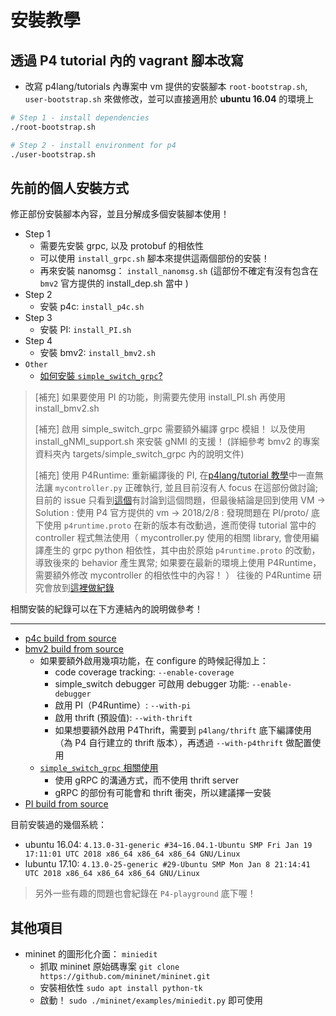 # 安裝教學

## 透過 P4 tutorial 內的 vagrant 腳本改寫

* 改寫 p4lang/tutorials 內專案中 vm 提供的安裝腳本 `root-bootstrap.sh`, `user-bootstrap.sh` 來做修改，並可以直接適用於 **ubuntu 16.04** 的環境上

```bash
# Step 1 - install dependencies
./root-bootstrap.sh

# Step 2 - install environment for p4
./user-bootstrap.sh
```

## 先前的個人安裝方式

修正部份安裝腳本內容，並且分解成多個安裝腳本使用！
* Step 1
    * 需要先安裝 grpc, 以及 protobuf 的相依性
    * 可以使用 `install_grpc.sh` 腳本來提供這兩個部份的安裝！
    * 再來安裝 nanomsg： `install_nanomsg.sh` (這部份不確定有沒有包含在 `bmv2` 官方提供的 install_dep.sh 當中 )
* Step 2
    * 安裝 p4c: `install_p4c.sh`
* Step 3
    * 安裝 PI: `install_PI.sh`
* Step 4
    * 安裝 bmv2: `install_bmv2.sh`
* `Other`
    * [如何安裝 `simple_switch_grpc`?](install_simple_switch_grpc.md)

> [補充] 如果要使用 PI 的功能，則需要先使用 install_PI.sh 再使用 install_bmv2.sh
> 
> [補充] 啟用 simple_switch_grpc 需要額外編譯 grpc 模組！ 以及使用 install_gNMI_support.sh 來安裝 gNMI 的支援！ (詳細參考 bmv2 的專案資料夾內 targets/simple_switch_grpc 內的說明文件)
>
> [補充] 使用 P4Runtime: 重新編譯後的 PI, 在[p4lang/tutorial 教學](https://github.com/p4lang/tutorials/tree/master/P4D2_2017_Fall/exercises/p4runtime)中一直無法讓 `mycontroller.py` 正確執行, 並且目前沒有人 focus 在這部份做討論; 目前的 issue 只看到[這個](https://github.com/p4lang/tutorials/issues/109)有討論到這個問題，但最後結論是回到使用 VM
> -> Solution : 使用 P4 官方提供的 vm
> -> 2018/2/8 : 發現問題在 PI/proto/ 底下使用 `p4runtime.proto` 在新的版本有改動過，進而使得 tutorial 當中的 controller 程式無法使用（ mycontroller.py 使用的相關 library, 會使用編譯產生的 grpc python 相依性，其中由於原始 `p4runtime.proto` 的改動，導致後來的 behavior 產生異常; 如果要在最新的環境上使用 P4Runtime，需要額外修改 mycontroller 的相依性中的內容！ ） 往後的 P4Runtime 研究會放到[這裡做紀錄](solve_p4runtime_usage_record.md)

相關安裝的紀錄可以在下方連結內的說明做參考！

---

* [p4c build from source](https://paper.dropbox.com/doc/p4c-Build-from-source-3EVmYVpUepVjM9ts93ZYp)
* [bmv2 build from source](https://paper.dropbox.com/doc/bmv2-build-from-source-cIjFvhmRliz7XLjn87ogR)
    * 如果要額外啟用幾項功能，在 configure 的時候記得加上：
        * code coverage tracking: `--enable-coverage`
        * simple_switch debugger 可啟用 debugger 功能: `--enable-debugger`
        * 啟用 PI（P4Runtime）: `--with-pi`
        * 啟用 thrift (預設值): `--with-thrift`
        * 如果想要額外啟用 P4Thrift，需要到 `p4lang/thrift` 底下編譯使用（為 P4 自行建立的 thrift 版本），再透過 `--with-p4thrift` 做配置使用
    * [`simple_switch_grpc` 相關使用](https://github.com/p4lang/behavioral-model/tree/master/targets/simple_switch_grpc)
        * 使用 gRPC 的溝通方式，而不使用 thrift server
        * gRPC 的部份有可能會和 thrift 衝突，所以建議擇一安裝
* [PI build from source](https://paper.dropbox.com/doc/PI-build-from-source-yfuGBukgVA5643tbCOhHD)

目前安裝過的幾個系統：
* ubuntu 16.04: `4.13.0-31-generic #34~16.04.1-Ubuntu SMP Fri Jan 19 17:11:01 UTC 2018 x86_64 x86_64 x86_64 GNU/Linux`
* lubuntu 17.10: `4.13.0-25-generic #29-Ubuntu SMP Mon Jan 8 21:14:41 UTC 2018 x86_64 x86_64 x86_64 GNU/Linux`

> 另外一些有趣的問題也會紀錄在 `P4-playground` 底下喔！

## 其他項目

* mininet 的圖形化介面： `miniedit`
    * 抓取 mininet 原始碼專案 `git clone https://github.com/mininet/mininet.git`
    * 安裝相依性 `sudo apt install python-tk`
    * 啟動！ `sudo ./mininet/examples/miniedit.py` 即可使用
